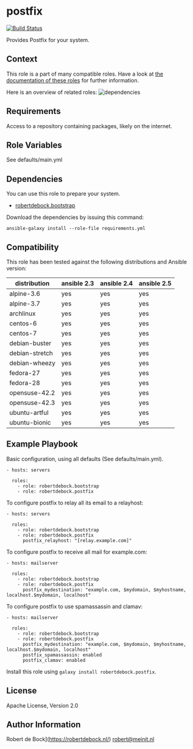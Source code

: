 postfix
=========

[![Build Status](https://travis-ci.org/robertdebock/ansible-role-postfix.svg?branch=master)](https://travis-ci.org/robertdebock/ansible-role-postfix)

Provides Postfix for your system.

Context
--------
This role is a part of many compatible roles. Have a look at [the documentation of these roles](https://robertdebock.nl/) for further information.

Here is an overview of related roles:
![dependencies](https://raw.githubusercontent.com/robertdebock/robertdebock.github.io/artifacts/postfix.png "Dependency")

Requirements
------------

Access to a repository containing packages, likely on the internet.

Role Variables
--------------

See defaults/main.yml

Dependencies
------------

You can use this role to prepare your system.

- [robertdebock.bootstrap](https://travis-ci.org/robertdebock/ansible-role-bootstrap)

Download the dependencies by issuing this command:
```
ansible-galaxy install --role-file requirements.yml
```

Compatibility
-------------

This role has been tested against the following distributions and Ansible version:

|distribution|ansible 2.3|ansible 2.4|ansible 2.5|
|------------|-----------|-----------|-----------|
|alpine-3.6|yes|yes|yes|
|alpine-3.7|yes|yes|yes|
|archlinux|yes|yes|yes|
|centos-6|yes|yes|yes|
|centos-7|yes|yes|yes|
|debian-buster|yes|yes|yes|
|debian-stretch|yes|yes|yes|
|debian-wheezy|yes|yes|yes|
|fedora-27|yes|yes|yes|
|fedora-28|yes|yes|yes|
|opensuse-42.2|yes|yes|yes|
|opensuse-42.3|yes|yes|yes|
|ubuntu-artful|yes|yes|yes|
|ubuntu-bionic|yes|yes|yes|

Example Playbook
----------------

Basic configuration, using all defaults (See defaults/main.yml).
```
- hosts: servers

  roles:
    - role: robertdebock.bootstrap
    - role: robertdebock.postfix
```

To configure postfix to relay all its email to a relayhost:
```
- hosts: servers

  roles:
    - role: robertdebock.bootstrap
    - role: robertdebock.postfix
      postfix_relayhost: "[relay.example.com]"
```


To configure postfix to receive all mail for example.com:
```
- hosts: mailserver

  roles:
    - role: robertdebock.bootstrap
    - role: robertdebock.postfix
      postfix_mydestination: "example.com, $mydomain, $myhostname, localhost.$mydomain, localhost"
```

To configure postfix to use spamassassin and clamav:
```
- hosts: mailserver

  roles:
    - role: robertdebock.bootstrap
    - role: robertdebock.postfix
      postfix_mydestination: "example.com, $mydomain, $myhostname, localhost.$mydomain, localhost"
      postfix_spamassassin: enabled
      postfix_clamav: enabled
```

Install this role using `galaxy install robertdebock.postfix`.

License
-------

Apache License, Version 2.0

Author Information
------------------

Robert de Bock](https://robertdebock.nl/) <robert@meinit.nl>
